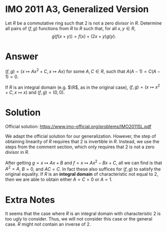 # IMO 2011 A3, Generalized Version

Let $R$ be a commutative ring such that $2$ is not a zero divisor in $R$.
Determine all pairs of $(f, g)$ functions from $R$ to $R$ such that, for all $x, y \in R$,
$$ g(f(x + y)) = f(x) + (2x + y) g(y). $$



# Answer

$(f, g) = (x \mapsto Ax^2 + C, x \mapsto Ax)$ for some $A, C ∈ R$, such that $A(A - 1) = C(A - 1) = 0$.

If $R$ is an integral domain (e.g. $\R$, as in the original case), $(f, g) = (x \mapsto x^2 + C, x \mapsto x)$ and $(f, g) = (0, 0)$.



# Solution

Official solution: <https://www.imo-official.org/problems/IMO2011SL.pdf>

We adapt the official solution for our generalization.
However, the step of obtaining linearity of $R$ requires that $2$ is invertible in $R$.
Instead, we use the steps from the comment section, which only requires that $2$ is not a zero divisor in $R$.

After getting $g = x \mapsto Ax + B$ and $f = x \mapsto Ax^2 - Bx + C$, all we can find is that $A^2 = A$, $B = 0$, and $AC = C$.
In fact these also suffices for $(f, g)$ to satisfy the original equality.
If $R$ is an __integral domain__ of characteristic not equal to $2$, then we are able to obtain either $A = C = 0$ or $A = 1$.



# Extra Notes

It seems that the case where $R$ is an integral domain with characteristic $2$ is too ugly to consider.
Thus, we will not consider this case or the general case.
$R$ might not contain an inverse of $2$.
